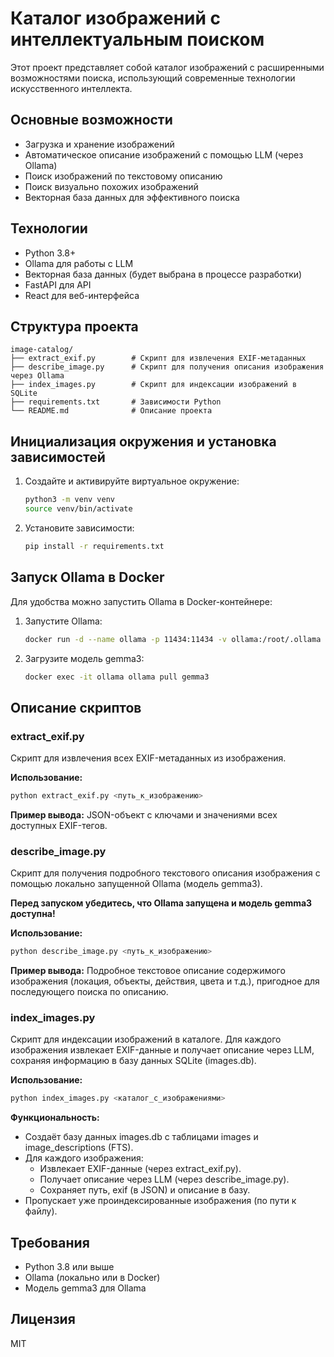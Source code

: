 # Каталог изображений с интеллектуальным поиском

Этот проект представляет собой каталог изображений с расширенными возможностями поиска, использующий современные технологии искусственного интеллекта.

## Основные возможности

- Загрузка и хранение изображений
- Автоматическое описание изображений с помощью LLM (через Ollama)
- Поиск изображений по текстовому описанию
- Поиск визуально похожих изображений
- Векторная база данных для эффективного поиска

## Технологии

- Python 3.8+
- Ollama для работы с LLM
- Векторная база данных (будет выбрана в процессе разработки)
- FastAPI для API
- React для веб-интерфейса

## Структура проекта

```
image-catalog/
├── extract_exif.py        # Скрипт для извлечения EXIF-метаданных
├── describe_image.py      # Скрипт для получения описания изображения через Ollama
├── index_images.py        # Скрипт для индексации изображений в SQLite
├── requirements.txt       # Зависимости Python
└── README.md              # Описание проекта
```

## Инициализация окружения и установка зависимостей

1. Создайте и активируйте виртуальное окружение:
   ```bash
   python3 -m venv venv
   source venv/bin/activate
   ```

2. Установите зависимости:
   ```bash
   pip install -r requirements.txt
   ```

## Запуск Ollama в Docker

Для удобства можно запустить Ollama в Docker-контейнере:

1. Запустите Ollama:
   ```bash
   docker run -d --name ollama -p 11434:11434 -v ollama:/root/.ollama ollama/ollama
   ```

2. Загрузите модель gemma3:
   ```bash
   docker exec -it ollama ollama pull gemma3
   ```

## Описание скриптов

### extract_exif.py

Скрипт для извлечения всех EXIF-метаданных из изображения.

**Использование:**
```bash
python extract_exif.py <путь_к_изображению>
```

**Пример вывода:**
JSON-объект с ключами и значениями всех доступных EXIF-тегов.

### describe_image.py

Скрипт для получения подробного текстового описания изображения с помощью локально запущенной Ollama (модель gemma3).

**Перед запуском убедитесь, что Ollama запущена и модель gemma3 доступна!**

**Использование:**
```bash
python describe_image.py <путь_к_изображению>
```

**Пример вывода:**
Подробное текстовое описание содержимого изображения (локация, объекты, действия, цвета и т.д.), пригодное для последующего поиска по описанию.

### index_images.py

Скрипт для индексации изображений в каталоге. Для каждого изображения извлекает EXIF-данные и получает описание через LLM, сохраняя информацию в базу данных SQLite (images.db).

**Использование:**
```bash
python index_images.py <каталог_с_изображениями>
```

**Функциональность:**
- Создаёт базу данных images.db с таблицами images и image_descriptions (FTS).
- Для каждого изображения:
  - Извлекает EXIF-данные (через extract_exif.py).
  - Получает описание через LLM (через describe_image.py).
  - Сохраняет путь, exif (в JSON) и описание в базу.
- Пропускает уже проиндексированные изображения (по пути к файлу).

## Требования

- Python 3.8 или выше
- Ollama (локально или в Docker)
- Модель gemma3 для Ollama

## Лицензия

MIT 